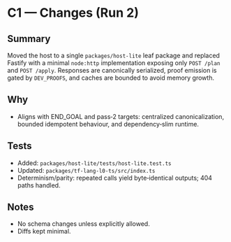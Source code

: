 # C1 — Changes (Run 2)

## Summary
Moved the host to a single `packages/host-lite` leaf package and replaced Fastify with a
minimal `node:http` implementation exposing only `POST /plan` and `POST /apply`. Responses
are canonically serialized, proof emission is gated by `DEV_PROOFS`, and caches are bounded
to avoid memory growth.

## Why
- Aligns with END_GOAL and pass‑2 targets: centralized canonicalization, bounded idempotent
behaviour, and dependency‑slim runtime.

## Tests
- Added: `packages/host-lite/tests/host-lite.test.ts`
- Updated: `packages/tf-lang-l0-ts/src/index.ts`
- Determinism/parity: repeated calls yield byte‑identical outputs; 404 paths handled.

## Notes
- No schema changes unless explicitly allowed.
- Diffs kept minimal.
